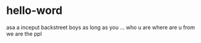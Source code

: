 # hello-word
asa a inceput
backstreet boys
as long as you ... 
who u are
where are u from
we are the ppl
